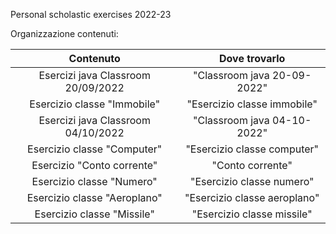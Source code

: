 Personal scholastic exercises 2022-23

Organizzazione contenuti:

|   Contenuto   | Dove trovarlo |
| :-------------: | :-------------: |
|  Esercizi java Classroom 20/09/2022  |  "Classroom java 20-09-2022"  |
|  Esercizio classe "Immobile"  |  "Esercizio classe immobile"  |
|  Esercizi java Classroom 04/10/2022  |  "Classroom java 04-10-2022"  |
|  Esercizio classe "Computer"  |  "Esercizio classe computer"  |
|  Esercizio "Conto corrente"  |  "Conto corrente"  |
|  Esercizio classe "Numero"  |  "Esercizio classe numero"  |
|  Esercizio classe "Aeroplano"  |  "Esercizio classe aeroplano"  |
|  Esercizio classe "Missile"  |  "Esercizio classe missile"  |
